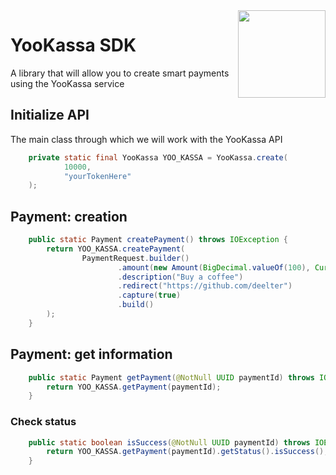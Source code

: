 <img align="right" src="https://sun6-23.userapi.com/s/v1/ig2/uGmISl3elBXZi_RPAtK7NX82UeCZGt1lsx2JixfjIqHfUMjLxFHFTkkGshLzVRFppxesDUT89gi7ucMjS1JShrgm.jpg" height="140" width="140">

# YooKassa SDK
A library that will allow you to create smart payments using the YooKassa service

## Initialize API
The main class through which we will work with the YooKassa API
```java
	private static final YooKassa YOO_KASSA = YooKassa.create(
			10000,
			"yourTokenHere"
	);
```
## Payment: creation
```java
	public static Payment createPayment() throws IOException {
		return YOO_KASSA.createPayment(
				PaymentRequest.builder()
						.amount(new Amount(BigDecimal.valueOf(100), Currency.RUB))
						.description("Buy a coffee")
						.redirect("https://github.com/deelter")
						.capture(true)
						.build()
		);
	}
```
## Payment: get information
```java
	public static Payment getPayment(@NotNull UUID paymentId) throws IOException {
		return YOO_KASSA.getPayment(paymentId);
	}
```
### Check status
```java
	public static boolean isSuccess(@NotNull UUID paymentId) throws IOException {
		return YOO_KASSA.getPayment(paymentId).getStatus().isSuccess();
	}
```

